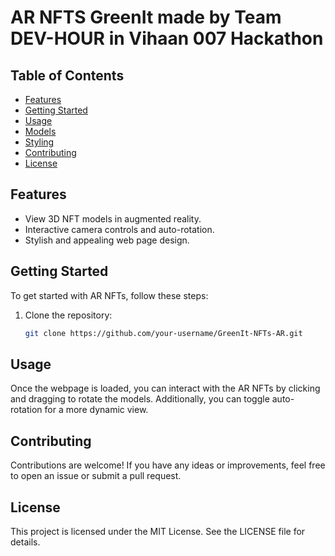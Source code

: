 # AR NFTS GreenIt made by Team DEV-HOUR in Vihaan 007 Hackathon

## Table of Contents
- [Features](#features)
- [Getting Started](#getting-started)
- [Usage](#usage)
- [Models](#models)
- [Styling](#styling)
- [Contributing](#contributing)
- [License](#license)

## Features

- View 3D NFT models in augmented reality.
- Interactive camera controls and auto-rotation.
- Stylish and appealing web page design.

## Getting Started

To get started with AR NFTs, follow these steps:

1. Clone the repository:

   ```bash
   git clone https://github.com/your-username/GreenIt-NFTs-AR.git

## Usage
Once the webpage is loaded, you can interact with the AR NFTs by clicking and dragging to rotate the models. Additionally, you can toggle auto-rotation for a more dynamic view.

## Contributing
Contributions are welcome! If you have any ideas or improvements, feel free to open an issue or submit a pull request.

## License
This project is licensed under the MIT License. See the LICENSE file for details.

